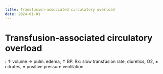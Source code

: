 ```yaml
---
title: Transfusion-associated circulatory overload
date: 2024-01-01
---
```

# Transfusion-associated circulatory overload

: ↑ volume → pulm. edema, ↑ BP. Rx: slow transfusion rate, diuretics, O2, ± nitrates, ± positive pressure ventilation.
